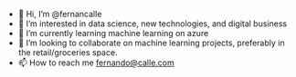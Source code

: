 - 👋 Hi, I’m @fernancalle
- 👀 I’m interested in data science, new technologies, and digital business
- 🌱 I’m currently learning machine learning on azure
- 💞️ I’m looking to collaborate on machine learning projects, preferably in the retail/groceries space.
- 📫 How to reach me fernando@calle.com

<!---
fernancalle/fernancalle is a ✨ special ✨ repository because its `README.md` (this file) appears on your GitHub profile.
You can click the Preview link to take a look at your changes.
--->
